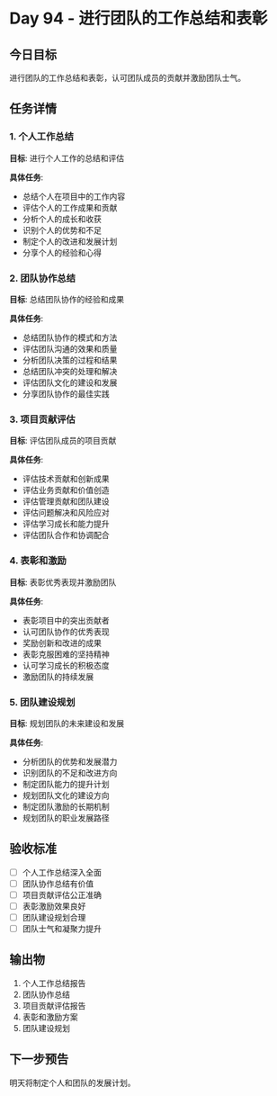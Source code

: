 # Day 94 - 进行团队的工作总结和表彰

## 今日目标
进行团队的工作总结和表彰，认可团队成员的贡献并激励团队士气。

## 任务详情

### 1. 个人工作总结
**目标**: 进行个人工作的总结和评估

**具体任务**:
- 总结个人在项目中的工作内容
- 评估个人的工作成果和贡献
- 分析个人的成长和收获
- 识别个人的优势和不足
- 制定个人的改进和发展计划
- 分享个人的经验和心得

### 2. 团队协作总结
**目标**: 总结团队协作的经验和成果

**具体任务**:
- 总结团队协作的模式和方法
- 评估团队沟通的效果和质量
- 分析团队决策的过程和结果
- 总结团队冲突的处理和解决
- 评估团队文化的建设和发展
- 分享团队协作的最佳实践

### 3. 项目贡献评估
**目标**: 评估团队成员的项目贡献

**具体任务**:
- 评估技术贡献和创新成果
- 评估业务贡献和价值创造
- 评估管理贡献和团队建设
- 评估问题解决和风险应对
- 评估学习成长和能力提升
- 评估团队合作和协调配合

### 4. 表彰和激励
**目标**: 表彰优秀表现并激励团队

**具体任务**:
- 表彰项目中的突出贡献者
- 认可团队协作的优秀表现
- 奖励创新和改进的成果
- 表彰克服困难的坚持精神
- 认可学习成长的积极态度
- 激励团队的持续发展

### 5. 团队建设规划
**目标**: 规划团队的未来建设和发展

**具体任务**:
- 分析团队的优势和发展潜力
- 识别团队的不足和改进方向
- 制定团队能力的提升计划
- 规划团队文化的建设方向
- 制定团队激励的长期机制
- 规划团队的职业发展路径

## 验收标准
- [ ] 个人工作总结深入全面
- [ ] 团队协作总结有价值
- [ ] 项目贡献评估公正准确
- [ ] 表彰激励效果良好
- [ ] 团队建设规划合理
- [ ] 团队士气和凝聚力提升

## 输出物
1. 个人工作总结报告
2. 团队协作总结
3. 项目贡献评估报告
4. 表彰和激励方案
5. 团队建设规划

## 下一步预告
明天将制定个人和团队的发展计划。
